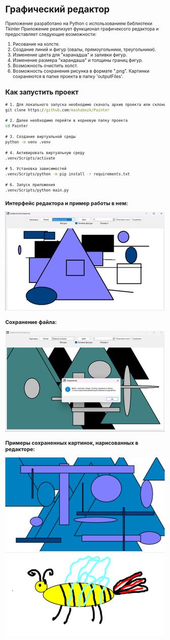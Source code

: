 # Графический редактор
Приложение разработано на Python c использованием библиотеки Tkinter
Приложение реализует функционал графичексого редактора и предоставляет следующие возможности:
1. Рисование на холсте.
2. Создание линий и фигур (овалы, прямоугольники, треугольники).
3. Изменение цвета для "каранадша" и заливки фигур.
4. Изменение размера "карандаша" и толщины границ фигур.
5. Возможность очистить холст.
6. Возможность сохранения рисунка в формате ".png". Картинки сохраняются в папке проекта в папку 'outputFiles'.

## Как запустить проект
```cmd
# 1. Для локального запуска необходимо скачать архив проекта или склонировать себе репозиторий
git clone https://github.com/mashabezk/Painter

# 2. Далее необходимо перейти в корневую папку проекта
cd Painter

# 3. Создание виртуальной среды
python -m venv .venv

# 4. Активировать виртуальную среду 
.venv/Scripts/activate

# 5. Установка зависимостей
.venv/Scripts/python -m pip install -r requirements.txt

# 6. Запуск приложения
.venv/Scripts/python main.py
```

### Интерфейс редактора и пример работы в нем:
<img src="скрины/Редактор.png" width="700" alt="Сохранение файла">

### Сохранение файла:
<img src="скрины/Сохранение.png" width="700" alt="Сохранение файла">

### Примеры сохраненных картинок, нарисованных в редакторе:
<img src="скрины/Пример сохраненной картинки.png" width="700" alt="Сохранение файла">

<img src="скрины/Рисование.png" width="700" alt="Сохранение файла">